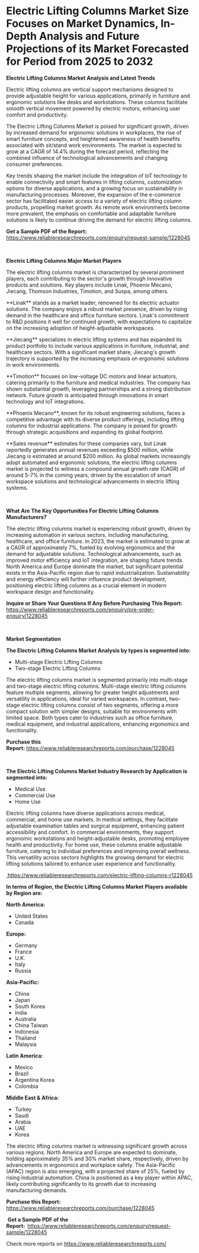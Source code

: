 <p><h1>Electric Lifting Columns Market Size Focuses on Market Dynamics, In-Depth Analysis and Future Projections of its Market Forecasted for Period from 2025 to 2032</h1></p><p><strong>Electric Lifting Columns Market Analysis and Latest Trends</strong></p>
<p><p>Electric lifting columns are vertical support mechanisms designed to provide adjustable height for various applications, primarily in furniture and ergonomic solutions like desks and workstations. These columns facilitate smooth vertical movement powered by electric motors, enhancing user comfort and productivity. </p><p>The Electric Lifting Columns Market is poised for significant growth, driven by increased demand for ergonomic solutions in workplaces, the rise of smart furniture concepts, and heightened awareness of health benefits associated with sit/stand work environments. The market is expected to grow at a CAGR of 14.4% during the forecast period, reflecting the combined influence of technological advancements and changing consumer preferences.</p><p>Key trends shaping the market include the integration of IoT technology to enable connectivity and smart features in lifting columns, customization options for diverse applications, and a growing focus on sustainability in manufacturing processes. Moreover, the expansion of the e-commerce sector has facilitated easier access to a variety of electric lifting column products, propelling market growth. As remote work environments become more prevalent, the emphasis on comfortable and adaptable furniture solutions is likely to continue driving the demand for electric lifting columns.</p></p>
<p><strong>Get a Sample PDF of the Report:&nbsp;</strong> <a href="https://www.reliableresearchreports.com/enquiry/request-sample/1228045?utm_campaign=3364&utm_medium=2&utm_source=Github&utm_content=ia&utm_term=09042025&utm_id=electric-lifting-columns">https://www.reliableresearchreports.com/enquiry/request-sample/1228045</a></p>
<p>&nbsp;</p>
<p><strong>Electric Lifting Columns Major Market Players</strong></p>
<p><p>The electric lifting columns market is characterized by several prominent players, each contributing to the sector's growth through innovative products and solutions. Key players include Linak, Phoenix Mecano, Jiecang, Thomson Industries, Timotion, and Suspa, among others. </p><p>**Linak** stands as a market leader, renowned for its electric actuator solutions. The company enjoys a robust market presence, driven by rising demand in the healthcare and office furniture sectors. Linak's commitment to R&D positions it well for continued growth, with expectations to capitalize on the increasing adoption of height-adjustable workspaces.</p><p>**Jiecang** specializes in electric lifting systems and has expanded its product portfolio to include various applications in furniture, industrial, and healthcare sectors. With a significant market share, Jiecang's growth trajectory is supported by the increasing emphasis on ergonomic solutions in work environments.</p><p>**Timotion** focuses on low-voltage DC motors and linear actuators, catering primarily to the furniture and medical industries. The company has shown substantial growth, leveraging partnerships and a strong distribution network. Future growth is anticipated through innovations in smart technology and IoT integrations.</p><p>**Phoenix Mecano**, known for its robust engineering solutions, faces a competitive advantage with its diverse product offerings, including lifting columns for industrial applications. The company is poised for growth through strategic acquisitions and expanding its global footprint.</p><p>**Sales revenue** estimates for these companies vary, but Linak reportedly generates annual revenues exceeding $500 million, while Jiecang is estimated at around $200 million. As global markets increasingly adopt automated and ergonomic solutions, the electric lifting columns market is projected to witness a compound annual growth rate (CAGR) of around 5-7% in the coming years, driven by the escalation of smart workspace solutions and technological advancements in electric lifting systems.</p></p>
<p>&nbsp;</p>
<p><strong>What Are The Key Opportunities For Electric Lifting Columns Manufacturers?</strong></p>
<p><p>The electric lifting columns market is experiencing robust growth, driven by increasing automation in various sectors, including manufacturing, healthcare, and office furniture. In 2023, the market is estimated to grow at a CAGR of approximately 7%, fueled by evolving ergonomics and the demand for adjustable solutions. Technological advancements, such as improved motor efficiency and IoT integration, are shaping future trends. North America and Europe dominate the market, but significant potential exists in the Asia-Pacific region due to rapid industrialization. Sustainability and energy efficiency will further influence product development, positioning electric lifting columns as a crucial element in modern workspace design and functionality.</p></p>
<p><strong>Inquire or Share Your Questions If Any Before Purchasing This Report:</strong> <a href="https://www.reliableresearchreports.com/enquiry/pre-order-enquiry/1228045?utm_campaign=3364&utm_medium=2&utm_source=Github&utm_content=ia&utm_term=09042025&utm_id=electric-lifting-columns">https://www.reliableresearchreports.com/enquiry/pre-order-enquiry/1228045</a></p>
<p>&nbsp;</p>
<p><strong>Market Segmentation</strong></p>
<p><strong>The Electric Lifting Columns Market Analysis by types is segmented into:</strong></p>
<p><ul><li>Multi-stage Electric Lifting Columns</li><li>Two-stage Electric Lifting Columns</li></ul></p>
<p><p>The electric lifting columns market is segmented primarily into multi-stage and two-stage electric lifting columns. Multi-stage electric lifting columns feature multiple segments, allowing for greater height adjustments and versatility in applications, ideal for varied workspaces. In contrast, two-stage electric lifting columns consist of two segments, offering a more compact solution with simpler designs, suitable for environments with limited space. Both types cater to industries such as office furniture, medical equipment, and industrial applications, enhancing ergonomics and functionality.</p></p>
<p><strong>Purchase this Report:&nbsp;</strong><a href="https://www.reliableresearchreports.com/purchase/1228045?utm_campaign=3364&utm_medium=2&utm_source=Github&utm_content=ia&utm_term=09042025&utm_id=electric-lifting-columns">https://www.reliableresearchreports.com/purchase/1228045</a></p>
<p>&nbsp;</p>
<p><strong>The Electric Lifting Columns Market Industry Research by Application is segmented into:</strong></p>
<p><ul><li>Medical Use</li><li>Commercial Use</li><li>Home Use</li></ul></p>
<p><p>Electric lifting columns have diverse applications across medical, commercial, and home use markets. In medical settings, they facilitate adjustable examination tables and surgical equipment, enhancing patient accessibility and comfort. In commercial environments, they support ergonomic workstations and height-adjustable desks, promoting employee health and productivity. For home use, these columns enable adjustable furniture, catering to individual preferences and improving overall wellness. This versatility across sectors highlights the growing demand for electric lifting solutions tailored to enhance user experience and functionality.</p></p>
<p><a href="https://www.reliableresearchreports.com/electric-lifting-columns-r1228045?utm_campaign=3364&utm_medium=2&utm_source=Github&utm_content=ia&utm_term=09042025&utm_id=electric-lifting-columns">&nbsp;https://www.reliableresearchreports.com/electric-lifting-columns-r1228045</a></p>
<p><strong>In terms of Region, the Electric Lifting Columns Market Players available by Region are:</strong></p>
<p>
    <p> <strong> North America: </strong>
        <ul>
            <li>United States</li>
            <li>Canada</li>
        </ul>
        </p> 
    <p> <strong> Europe: </strong>
        <ul>
            <li>Germany</li>
            <li>France</li>
            <li>U.K.</li>
            <li>Italy</li>
            <li>Russia</li>
        </ul>
        </p> 
    <p> <strong> Asia-Pacific: </strong>
        <ul>
            <li>China</li>
            <li>Japan</li>
            <li>South Korea</li>
            <li>India</li>
            <li>Australia</li>
            <li>China Taiwan</li>
            <li>Indonesia</li>
            <li>Thailand</li>
            <li>Malaysia</li>
        </ul>
        </p> 
    <p> <strong> Latin America: </strong>
        <ul>
            <li>Mexico</li>
            <li>Brazil</li>
            <li>Argentina Korea</li>
            <li>Colombia</li>
        </ul>
        </p> 
    <p> <strong> Middle East & Africa: </strong>
        <ul>
            <li>Turkey</li>
            <li>Saudi</li>
            <li>Arabia</li>
            <li>UAE</li>
            <li>Korea</li>
        </ul>
    </p>
    </p>
<p><p>The electric lifting columns market is witnessing significant growth across various regions. North America and Europe are expected to dominate, holding approximately 35% and 30% market share, respectively, driven by advancements in ergonomics and workplace safety. The Asia-Pacific (APAC) region is also emerging, with a projected share of 25%, fueled by rising industrial automation. China is positioned as a key player within APAC, likely contributing significantly to its growth due to increasing manufacturing demands.</p></p>
<p><strong>Purchase this Report: </strong><a href="https://www.reliableresearchreports.com/purchase/1228045?utm_campaign=3364&utm_medium=2&utm_source=Github&utm_content=ia&utm_term=09042025&utm_id=electric-lifting-columns">https://www.reliableresearchreports.com/purchase/1228045</a></p>
<p>&nbsp;<strong>Get a Sample PDF of the Report:&nbsp;&nbsp;</strong><a href="https://www.reliableresearchreports.com/enquiry/request-sample/1228045?utm_campaign=3364&utm_medium=2&utm_source=Github&utm_content=ia&utm_term=09042025&utm_id=electric-lifting-columns">https://www.reliableresearchreports.com/enquiry/request-sample/1228045</a></p>
<p><strong></strong></p>
<p>Check more reports on <a href="https://www.reliableresearchreports.com/?utm_campaign=3364&utm_medium=2&utm_source=Github&utm_content=ia&utm_term=09042025&utm_id=electric-lifting-columns">https://www.reliableresearchreports.com/</a></p>